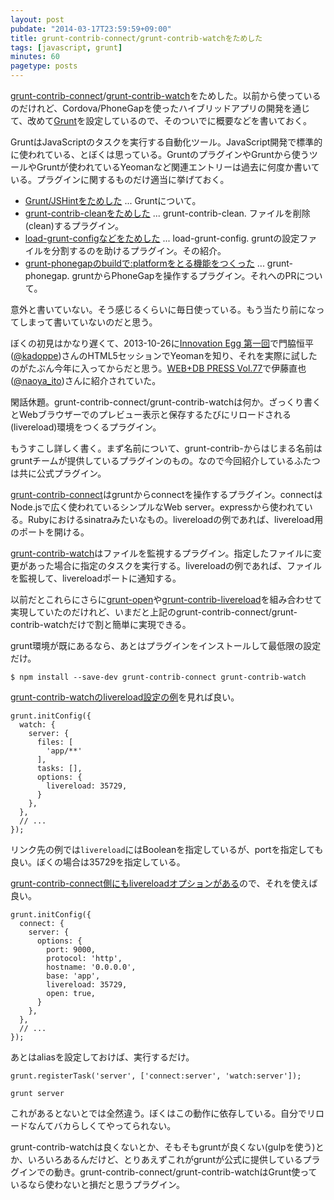 ```yaml
---
layout: post
pubdate: "2014-03-17T23:59:59+09:00"
title: grunt-contrib-connect/grunt-contrib-watchをためした
tags: [javascript, grunt]
minutes: 60
pagetype: posts
---
```

[grunt-contrib-connect][gruntjs/grunt-contrib-connect]/[grunt-contrib-watch][gruntjs/grunt-contrib-watch]をためした。以前から使っているのだけれど、Cordova/PhoneGapを使ったハイブリッドアプリの開発を通じて、改めて[Grunt][grunt]を設定しているので、そのついでに概要などを書いておく。

GruntはJavaScriptのタスクを実行する自動化ツール。JavaScript開発で標準的に使われている、とぼくは思っている。GruntのプラグインやGruntから使うツールやGruntが使われているYeomanなど関連エントリーは過去に何度か書いている。プラグインに関するものだけ適当に挙げておく。

- [Grunt/JSHintをためした](http://blog.bouzuya.net/2014/01/09/diary/) ... Gruntについて。
- [grunt-contrib-cleanをためした](http://blog.bouzuya.net/2014/01/10/diary/) ... grunt-contrib-clean. ファイルを削除(clean)するプラグイン。
- [load-grunt-configなどをためした](http://blog.bouzuya.net/2014/01/11/diary/) ... load-grunt-config. gruntの設定ファイルを分割するのを助けるプラグイン。その紹介。
- [grunt-phonegapのbuildで:platformをとる機能をつくった](http://blog.bouzuya.net/2014/01/28/diary/) ... grunt-phonegap. gruntからPhoneGapを操作するプラグイン。それへのPRについて。

意外と書いていない。そう感じるくらいに毎日使っている。もう当たり前になってしまって書いていないのだと思う。

ぼくの初見はかなり遅くて、2013-10-26に[Innovation Egg 第一回](http://eventregist.com/e/InnovationEGG01)で門脇恒平([@kadoppe](https://twitter.com/kadoppe))さんのHTML5セッションでYeomanを知り、それを実際に試したのがたぶん今年に入ってからだと思う。[WEB+DB PRESS Vol.77](http://amazon.jp/o/ASIN/4774159905/bouzuya-22)で伊藤直也([@naoya_ito](https://twitter.com/naoya_ito))さんに紹介されていた。

閑話休題。grunt-contrib-connect/grunt-contrib-watchは何か。ざっくり書くとWebブラウザーでのプレビュー表示と保存するたびにリロードされる(livereload)環境をつくるプラグイン。

もうすこし詳しく書く。まず名前について、grunt-contrib-からはじまる名前はgruntチームが提供しているプラグインのもの。なので今回紹介しているふたつは共に公式プラグイン。

[grunt-contrib-connect][gruntjs/grunt-contrib-connect]はgruntからconnectを操作するプラグイン。connectはNode.jsで広く使われているシンプルなWeb server。expressから使われている。Rubyにおけるsinatraみたいなもの。livereloadの例であれば、livereload用のポートを開ける。

[grunt-contrib-watch][gruntjs/grunt-contrib-watch]はファイルを監視するプラグイン。指定したファイルに変更があった場合に指定のタスクを実行する。livereloadの例であれば、ファイルを監視して、livereloadポートに通知する。

以前だとこれらにさらに[grunt-open][jsoverson/grunt-open]や[grunt-contrib-livereload][gruntjs/grunt-contrib-livereload]を組み合わせて実現していたのだけれど、いまだと上記のgrunt-contrib-connect/grunt-contrib-watchだけで割と簡単に実現できる。

grunt環境が既にあるなら、あとはプラグインをインストールして最低限の設定だけ。

    $ npm install --save-dev grunt-contrib-connect grunt-contrib-watch

[grunt-contrib-watchのlivereload設定の例](https://github.com/gruntjs/grunt-contrib-watch#optionslivereload)を見れば良い。

    grunt.initConfig({
      watch: {
        server: {
          files: [
            'app/**'
          ],
          tasks: [],
          options: {
            livereload: 35729,
          }
        },
      },
      // ...
    });

リンク先の例では`livereload`にはBooleanを指定しているが、portを指定しても良い。ぼくの場合は35729を指定している。

[grunt-contrib-connect側にもlivereloadオプションがある](https://github.com/gruntjs/grunt-contrib-connect#livereload)ので、それを使えば良い。

    grunt.initConfig({
      connect: {
        server: {
          options: {
            port: 9000,
            protocol: 'http',
            hostname: '0.0.0.0',
            base: 'app',
            livereload: 35729,
            open: true,
          }
        },
      },
      // ...
    });

あとはaliasを設定しておけば、実行するだけ。

    grunt.registerTask('server', ['connect:server', 'watch:server']);

    grunt server

これがあるとないとでは全然違う。ぼくはこの動作に依存している。自分でリロードなんてバカらしくてやってられない。

grunt-contrib-watchは良くないとか、そもそもgruntが良くない(gulpを使う)とか、いろいろあるんだけど、とりあえずこれがgruntが公式に提供しているプラグインでの動き。grunt-contrib-connect/grunt-contrib-watchはGrunt使っているなら使わないと損だと思うプラグイン。

[grunt]: http://gruntjs.com/
[jsoverson/grunt-open]: https://github.com/jsoverson/grunt-open
[gruntjs/grunt-contrib-livereload]: https://github.com/gruntjs/grunt-contrib-livereload
[gruntjs/grunt-contrib-connect]: https://github.com/gruntjs/grunt-contrib-connect
[gruntjs/grunt-contrib-watch]: https://github.com/gruntjs/grunt-contrib-watch

